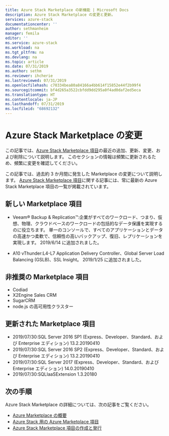 ```yaml
---
title: Azure Stack Marketplace の新機能 | Microsoft Docs
description: Azure Stack Marketplace の変更と更新。
services: azure-stack
documentationcenter: ''
author: sethmanheim
manager: femila
editor: ''
ms.service: azure-stack
ms.workload: na
ms.tgt_pltfrm: na
ms.devlang: na
ms.topic: article
ms.date: 07/31/2019
ms.author: sethm
ms.reviewer: ihcherie
ms.lastreviewed: 07/31/2019
ms.openlocfilehash: c70334bea80a84166a4bb614f15852e44f2b99f4
ms.sourcegitcommit: bf4d265a3522cbfdd9dd295a0f4ad0daf2ed5eca
ms.translationtype: HT
ms.contentlocale: ja-JP
ms.lasthandoff: 07/31/2019
ms.locfileid: "68692132"
---
```

# <a name="azure-stack-marketplace-changes"></a>Azure Stack Marketplace の変更

この記事では、[Azure Stack Marketplace 項目](azure-stack-marketplace-azure-items.md)の最近の追加、更新、変更、および削除について説明します。 このセクションの情報は頻繁に更新されるため、頻繁に変更を確認してください。

この記事では、過去約 3 か月間に発生した Marketplace の変更について説明します。 [Azure Stack Marketplace 項目](azure-stack-marketplace-azure-items.md)に関する記事には、常に最新の Azure Stack Marketplace 項目の一覧が掲載されています。

## <a name="new-marketplace-items"></a>新しい Marketplace 項目

- Veeam® Backup & Replication™:企業がすべてのワークロード、つまり、仮想、物理、クラウドベースのワークロードの包括的なデータ保護を実現するのに役立ちます。 単一のコンソールで、すべてのアプリケーションとデータの高速かつ柔軟で、信頼性の高いバックアップ、復旧、レプリケーションを実現します。 2019/6/14 に追加されました。

- A10 vThunder:L4-L7 Application Delivery Controller、Global Server Load Balancing (GSLB)、SSL Insight。 2019/1/25 に追加されました。

## <a name="deprecated-marketplace-items"></a>非推奨の Marketplace 項目

- Codiad
- X2Engine Sales CRM
- SugarCRM
- node.js の高可用性クラスター

## <a name="updated-marketplace-items"></a>更新された Marketplace 項目

- 2019/07/30:SQL Server 2016 SP1 (Express、Developer、Standard、および Enterprise エディション) 13.2.20190410
- 2019/07/30:SQL Server 2016 SP2 (Express、Developer、Standard、および Enterprise エディション) 13.2.20190410
- 2019/07/30:SQL Server 2017 (Express、Developer、Standard、および Enterprise エディション) 14.0.20190410
- 2019/07/30:SQLIaaSExtension 1.3.20180

## <a name="next-steps"></a>次の手順

Azure Stack Marketplace の詳細については、次の記事をご覧ください。

- [Azure Marketplace の概要](azure-stack-marketplace.md)
- [Azure Stack 用の Azure Marketplace 項目](azure-stack-marketplace-azure-items.md)
- [Azure Stack Marketplace 項目の作成と発行](azure-stack-create-and-publish-marketplace-item.md)
